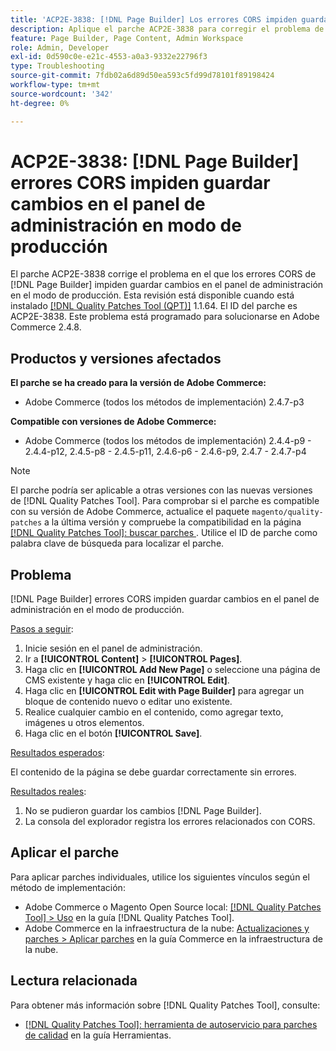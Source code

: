 ```yaml
---
title: 'ACP2E-3838: [!DNL Page Builder] Los errores CORS impiden guardar los cambios en el panel de administración en el modo de producción'
description: Aplique el parche ACP2E-3838 para corregir el problema de Adobe Commerce donde  [!DNL Page Builder] los errores CORS impiden guardar cambios en el panel de administración en el modo de producción.
feature: Page Builder, Page Content, Admin Workspace
role: Admin, Developer
exl-id: 0d590c0e-e21c-4553-a0a3-9332e22796f3
type: Troubleshooting
source-git-commit: 7fdb02a6d89d50ea593c5fd99d78101f89198424
workflow-type: tm+mt
source-wordcount: '342'
ht-degree: 0%

---
```


# ACP2E-3838: [!DNL Page Builder] errores CORS impiden guardar cambios en el panel de administración en modo de producción

El parche ACP2E-3838 corrige el problema en el que los errores CORS de [!DNL Page Builder] impiden guardar cambios en el panel de administración en el modo de producción. Esta revisión está disponible cuando está instalado [[!DNL Quality Patches Tool (QPT)]](/help/tools/quality-patches-tool/quality-patches-tool-to-self-serve-quality-patches.md) 1.1.64. El ID del parche es ACP2E-3838. Este problema está programado para solucionarse en Adobe Commerce 2.4.8.

## Productos y versiones afectados

**El parche se ha creado para la versión de Adobe Commerce:**

* Adobe Commerce (todos los métodos de implementación) 2.4.7-p3

**Compatible con versiones de Adobe Commerce:**

* Adobe Commerce (todos los métodos de implementación) 2.4.4-p9 - 2.4.4-p12, 2.4.5-p8 - 2.4.5-p11, 2.4.6-p6 - 2.4.6-p9, 2.4.7 - 2.4.7-p4

>[!NOTE]
>
>El parche podría ser aplicable a otras versiones con las nuevas versiones de [!DNL Quality Patches Tool]. Para comprobar si el parche es compatible con su versión de Adobe Commerce, actualice el paquete `magento/quality-patches` a la última versión y compruebe la compatibilidad en la página [[!DNL Quality Patches Tool]: buscar parches ](https://experienceleague.adobe.com/tools/commerce-quality-patches/index.html). Utilice el ID de parche como palabra clave de búsqueda para localizar el parche.

## Problema

[!DNL Page Builder] errores CORS impiden guardar cambios en el panel de administración en el modo de producción.

<u>Pasos a seguir</u>:

1. Inicie sesión en el panel de administración.
1. Ir a **[!UICONTROL Content]** > **[!UICONTROL Pages]**.
1. Haga clic en **[!UICONTROL Add New Page]** o seleccione una página de CMS existente y haga clic en **[!UICONTROL Edit]**.
1. Haga clic en **[!UICONTROL Edit with Page Builder]** para agregar un bloque de contenido nuevo o editar uno existente.
1. Realice cualquier cambio en el contenido, como agregar texto, imágenes u otros elementos.
1. Haga clic en el botón **[!UICONTROL Save]**.

<u>Resultados esperados</u>:

El contenido de la página se debe guardar correctamente sin errores.

<u>Resultados reales</u>:

1. No se pudieron guardar los cambios [!DNL Page Builder].
1. La consola del explorador registra los errores relacionados con CORS.

## Aplicar el parche

Para aplicar parches individuales, utilice los siguientes vínculos según el método de implementación:

* Adobe Commerce o Magento Open Source local: [[!DNL Quality Patches Tool] > Uso](/help/tools/quality-patches-tool/usage.md) en la guía [!DNL Quality Patches Tool].
* Adobe Commerce en la infraestructura de la nube: [Actualizaciones y parches > Aplicar parches](https://experienceleague.adobe.com/docs/commerce-cloud-service/user-guide/develop/upgrade/apply-patches.html) en la guía Commerce en la infraestructura de la nube.

## Lectura relacionada

Para obtener más información sobre [!DNL Quality Patches Tool], consulte:

* [[!DNL Quality Patches Tool]: herramienta de autoservicio para parches de calidad](/help/tools/quality-patches-tool/quality-patches-tool-to-self-serve-quality-patches.md) en la guía Herramientas.

